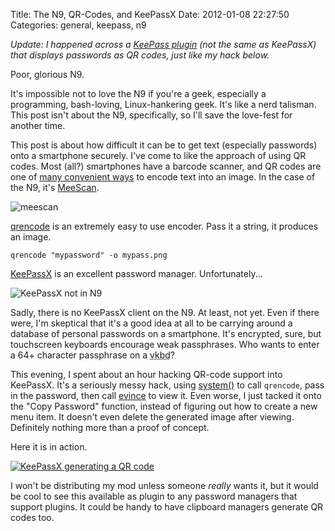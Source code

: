 Title: The N9, QR-Codes, and KeePassX
Date: 2012-01-08 22:27:50
Categories: general, keepass, n9

*Update: I happened across a [KeePass
plugin](http://keepass.info/plugins.html#qrcodegen) (not the same as KeePassX)
that displays passwords as QR codes, just like my hack below.*

Poor, glorious N9.

It's impossible not to love the N9 if you're a geek, especially a programming,
bash-loving, Linux-hankering geek.  It's like a nerd talisman.  This post isn't
about the N9, specifically, so I'll save the love-fest for another time.

This post is about how difficult it can be to get text (especially passwords)
onto a smartphone securely.  I've come to like the approach of using QR codes.
Most (all?) smartphones have a barcode scanner, and QR codes are one of [many
convenient ways](http://en.wikipedia.org/wiki/Barcode) to encode text into an
image.  In the case of the N9, it's
[MeeScan](http://store.ovi.com/content/231518).

![meescan](/img/011/meescan.png)

[qrencode](http://fukuchi.org/works/qrencode/index.html.en) is an extremely
easy to use encoder.  Pass it a string, it produces an image.

    qrencode "mypassword" -o mypass.png

[KeePassX](http://keepassx.org) is an excellent password manager.
Unfortunately...

![KeePassX not in N9](/img/011/keepass_not_in_n9.png)

Sadly, there is no KeePassX client on the N9.  At least, not yet.  Even if
there were, I'm skeptical that it's a good idea at all to be carrying around a
database of personal passwords on a smartphone.  It's encrypted, sure, but
touchscreen keyboards encourage weak passphrases.  Who wants to enter a 64+
character passphrase on a <abbr title="Virtual keyboard">vkbd</abbr>?

This evening, I spent about an hour hacking QR-code support into KeePassX.
It's a seriously messy hack, using
[system()](http://en.cppreference.com/w/cpp/utility/program/system) to call
`qrencode`, pass in the password, then call
[evince](http://projects.gnome.org/evince/?guid=ON) to view it.  Even worse, I
just tacked it onto the "Copy Password" function, instead of figuring out how
to create a new menu item.  It doesn't even delete the generated image after
viewing.  Definitely nothing more than a proof of concept.

Here it is in action.

<p><a href="/img/011/keepassx_demo.png"><img class="grid_7"
src="/img/011/keepassx_demo.png" alt="KeePassX generating a QR code" title=""
/></a></p>
<div class="clear"></div>

I won't be distributing my mod unless someone *really* wants it, but it would
be cool to see this available as plugin to any password managers that support
plugins.  It could be handy to have clipboard managers generate QR codes too.
